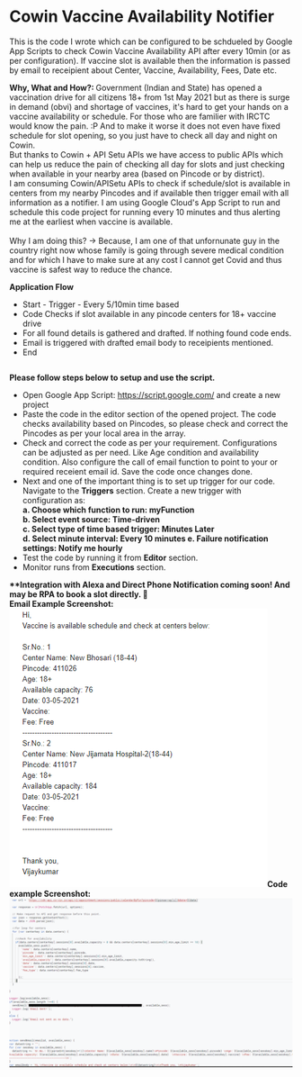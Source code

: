 # Cowin Vaccine Availability Notifier

<p>This is the code I wrote which can be configured to be schdueled by Google App Scripts to check Cowin Vaccine Availability API after every 10min (or as per configuration). If vaccine slot is available then the information is passed by email to receipient about Center, Vaccine, Availability, Fees, Date etc.</p>

<p>
  <b>Why, What and How?: </b> Government (Indian and State) has opened a vaccination drive for all citizens 18+ from 1st May 2021 but as there is surge in demand (obvi) and shortage of vaccines, it's hard to get your hands on a vaccine availability or schedule. For those who are familier with IRCTC would know the pain. :P And to make it worse it does not even have fixed schedule for slot opening, so you just have to check all day and night on Cowin.<br>
But thanks to Cowin + API Setu APIs we have access to public APIs which can help us reduce the pain of checking all day for slots and just checking when available in your nearby area (based on Pincode or by district).<br>
I am consuming Cowin/APISetu APIs to check if schedule/slot is available in centers from my nearby Pincodes and if available then trigger email with all information as a notifier. I am using Google Cloud's App Script to run and schedule this code project for running every 10 minutes and thus alerting me at the earliest when vaccine is available.<br><br>
  Why I am doing this? -> Because, I am one of that unfornunate guy in the country right now whose family is going through severe medical condition and for which I have to make sure at any cost I cannot get Covid and thus vaccine is safest way to reduce the chance.
</p>

<table>
  <tr>
    <b>Application Flow</b>
  </tr>
  <tr>
    <ul>
      <li>Start - Trigger - Every 5/10min time based </li>
      <li>Code Checks if slot available in any pincode centers for 18+ vaccine drive</li>
      <li>For all found details is gathered and drafted. If nothing found code ends.</li>
      <li>Email is triggered with drafted email body to receipients mentioned.</li>
      <li>End</li>
    </ul>
  </tr>
</table>

<table>
  <tr>
    <b>Please follow steps below to setup and use the script.</b>
  </tr>
  <tr>
    <ul>
      <li>
        Open Google App Script: <a href="https://script.google.com/"> https://script.google.com/</a> and create a new project
      </li>
      <li>
        Paste the code in the editor section of the opened project. The code checks availability based on Pincodes, so please check and correct the Pincodes as per your local area in the array.
      </li>
      <li>
        Check and correct the code as per your requirement. Configurations can be adjusted as per need. Like Age condition and availability condition. Also configure the call of email function to point to your or required receient email id. Save the code once changes done.
      </li>
      <li>
        Next and one of the important thing is to set up trigger for our code. Navigate to the <b>Triggers</b> section. Create a new trigger with configuration as:<br>
       <b>a. Choose which function to run: myFunction<br>
       b. Select event source: Time-driven<br>
       c. Select type of time based trigger: Minutes Later <br>
       d. Select minute interval: Every 10 minutes
       e. Failure notification settings: Notify me hourly</b>
      </li>
      <li>
        Test the code by running it from <b>Editor</b> section.
      </li>
      <li>
        Monitor runs from <b>Executions</b> section.
      </li>
    </ul>
    </tr>
    <tr>
      <b>**Integration with Alexa and Direct Phone Notification coming soon! And may be RPA to book a slot directly. 🤖</b>
    </tr>
    <tr>
      <br>
      <b>Email Example Screenshot:</b><br>
      <img src="https://github.com/vijaykumaringle/GoogleAppScripts/blob/main/Cowin%20Vaccine%20Availability%20Notifier/Email-example.PNG">
    </tr>
    <tr>
      <b>Code example Screenshot:</b><br>
      <img src="https://github.com/vijaykumaringle/GoogleAppScripts/blob/main/Cowin%20Vaccine%20Availability%20Notifier/code-ss.PNG">
    </tr>
</table>
